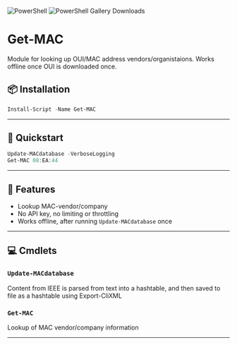 ![PowerShell](https://img.shields.io/badge/PowerShell-5+-blue)
![PowerShell Gallery Downloads](https://img.shields.io/powershellgallery/dt/Get-MacInfo)

# Get-MAC
Module for looking up OUI/MAC address vendors/organistaions. Works offline once OUI is downloaded once.

## 📦 Installation
```powershell
Install-Script -Name Get-MAC
```

---

## 🚀 Quickstart

```powershell
Update-MACdatabase -VerboseLogging
Get-MAC 08:EA:44
```

---

## 📌 Features
 - Lookup MAC-vendor/company
 - No API key, no limiting or throttling
 - Works offline, after running `Update-MACdatabase` once

---

## 💻 Cmdlets

### `Update-MACdatabase`
Content from IEEE is parsed from text into a hashtable, and then saved to file as a hashtable using Export-CliXML

### `Get-MAC`
Lookup of MAC vendor/company information

---
